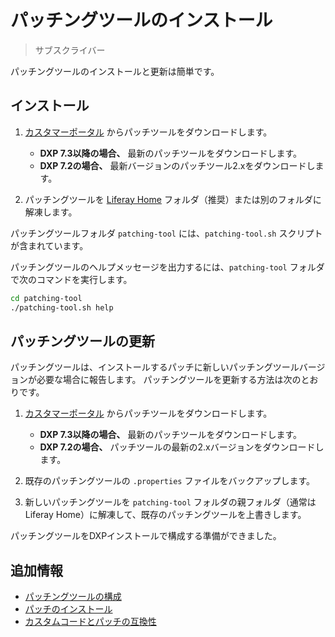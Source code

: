 # パッチングツールのインストール

> サブスクライバー

パッチングツールのインストールと更新は簡単です。

## インストール

1. [カスタマーポータル](https://customer.liferay.com/downloads) からパッチツールをダウンロードします。

    * **DXP 7.3以降の場合、** 最新のパッチツールをダウンロードします。
    * **DXP 7.2の場合、** 最新バージョンのパッチツール2.xをダウンロードします。

1. パッチングツールを [Liferay Home](../../reference/liferay-home.md) フォルダ（推奨）または別のフォルダに解凍します。

パッチングツールフォルダ `patching-tool` には、`patching-tool.sh` スクリプトが含まれています。

パッチングツールのヘルプメッセージを出力するには、`patching-tool` フォルダで次のコマンドを実行します。

```bash
cd patching-tool
./patching-tool.sh help
```

## パッチングツールの更新

パッチングツールは、インストールするパッチに新しいパッチングツールバージョンが必要な場合に報告します。 パッチングツールを更新する方法は次のとおりです。

1. [カスタマーポータル](https://customer.liferay.com/downloads) からパッチツールをダウンロードします。

    * **DXP 7.3以降の場合、** 最新のパッチツールをダウンロードします。
    * **DXP 7.2の場合、** パッチツールの最新の2.xバージョンをダウンロードします。

1. 既存のパッチングツールの `.properties` ファイルをバックアップします。

1. 新しいパッチングツールを `patching-tool` フォルダの親フォルダ（通常はLiferay Home）に解凍して、既存のパッチングツールを上書きします。

パッチングツールをDXPインストールで構成する準備ができました。

## 追加情報

* [パッチングツールの構成](./configuring-the-patching-tool.md)
* [パッチのインストール](../patching-dxp-7-3-and-earlier/installing-patches-for-dxp-7-3-and-earlier.md)
* [カスタムコードとパッチの互換性](../patching-dxp-7-3-and-earlier/advanced-patching-for-dxp-7-2/custom-code-and-patch-compatibility.md)